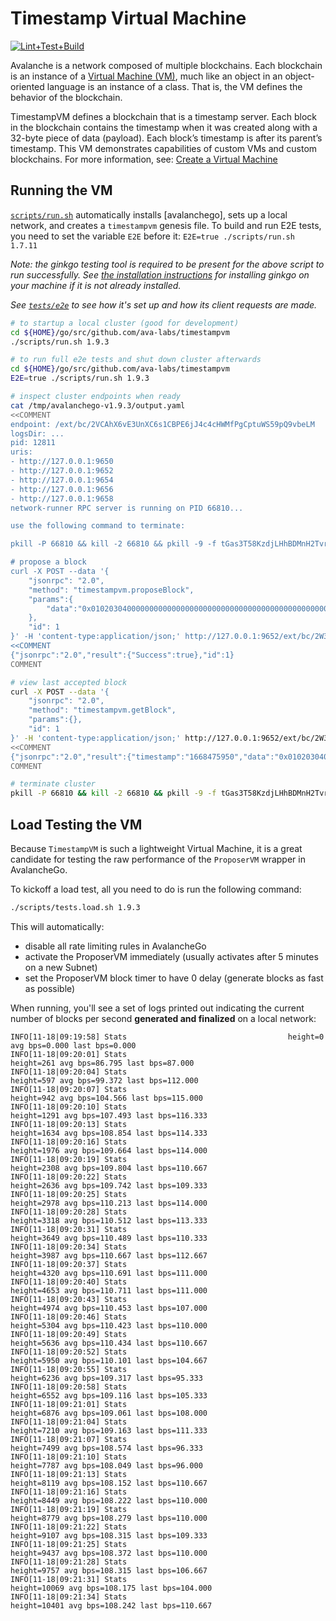 # Timestamp Virtual Machine

[![Lint+Test+Build](https://github.com/ava-labs/timestampvm/actions/workflows/lint_test_build.yml/badge.svg)](https://github.com/ava-labs/timestampvm/actions/workflows/lint_test_build.yml)

Avalanche is a network composed of multiple blockchains. Each blockchain is an instance of a [Virtual Machine (VM)](https://docs.avax.network/learn/platform-overview#virtual-machines), much like an object in an object-oriented language is an instance of a class. That is, the VM defines the behavior of the blockchain.

TimestampVM defines a blockchain that is a timestamp server. Each block in the blockchain contains the timestamp when it was created along with a 32-byte piece of data (payload). Each block’s timestamp is after its parent’s timestamp. This VM demonstrates capabilities of custom VMs and custom blockchains. For more information, see: [Create a Virtual Machine](https://docs.avax.network/build/tutorials/platform/create-a-virtual-machine-vm)

## Running the VM
[`scripts/run.sh`](scripts/run.sh) automatically installs [avalanchego], sets up a local network,
and creates a `timestampvm` genesis file. To build and run E2E tests, you need to set the variable `E2E` before it: `E2E=true ./scripts/run.sh 1.7.11`

*Note: the ginkgo testing tool is required to be present for the above script to run successfully. See [the installation instructions](https://onsi.github.io/ginkgo/#getting-started) for installing ginkgo on your machine if it is not already installed.*  

_See [`tests/e2e`](tests/e2e) to see how it's set up and how its client requests are made._

```bash
# to startup a local cluster (good for development)
cd ${HOME}/go/src/github.com/ava-labs/timestampvm
./scripts/run.sh 1.9.3

# to run full e2e tests and shut down cluster afterwards
cd ${HOME}/go/src/github.com/ava-labs/timestampvm
E2E=true ./scripts/run.sh 1.9.3

# inspect cluster endpoints when ready
cat /tmp/avalanchego-v1.9.3/output.yaml
<<COMMENT
endpoint: /ext/bc/2VCAhX6vE3UnXC6s1CBPE6jJ4c4cHWMfPgCptuWS59pQ9vbeLM
logsDir: ...
pid: 12811
uris:
- http://127.0.0.1:9650
- http://127.0.0.1:9652
- http://127.0.0.1:9654
- http://127.0.0.1:9656
- http://127.0.0.1:9658
network-runner RPC server is running on PID 66810...

use the following command to terminate:

pkill -P 66810 && kill -2 66810 && pkill -9 -f tGas3T58KzdjLHhBDMnH2TvrddhqTji5iZAMZ3RXs2NLpSnhH

# propose a block
curl -X POST --data '{
    "jsonrpc": "2.0",
    "method": "timestampvm.proposeBlock",
    "params":{
        "data":"0x01020304000000000000000000000000000000000000000000000000000000003f004e9c"
    },
    "id": 1
}' -H 'content-type:application/json;' http://127.0.0.1:9652/ext/bc/2W3Gn3E3xKSeHQZP47iybpgH6pk3JRWbNQs9P2FrKvXcHSNteB
<<COMMENT
{"jsonrpc":"2.0","result":{"Success":true},"id":1}
COMMENT

# view last accepted block
curl -X POST --data '{
    "jsonrpc": "2.0",
    "method": "timestampvm.getBlock",
    "params":{},
    "id": 1
}' -H 'content-type:application/json;' http://127.0.0.1:9652/ext/bc/2W3Gn3E3xKSeHQZP47iybpgH6pk3JRWbNQs9P2FrKvXcHSNteB
<<COMMENT
{"jsonrpc":"2.0","result":{"timestamp":"1668475950","data":"0x01020304000000000000000000000000000000000000000000000000000000003f004e9c","height":"1","id":"2RbyqtZcr8DWnxWjD2jLaPUsjd2cxMFbjz1kmJjR7gDpp3txvz","parentID":"SdVstz8FpkYxsneD2XQDk2CK7d1EBe4YVqkhftgbvUiyFfeHJ"},"id":1}
COMMENT

# terminate cluster
pkill -P 66810 && kill -2 66810 && pkill -9 -f tGas3T58KzdjLHhBDMnH2TvrddhqTji5iZAMZ3RXs2NLpSnhH
```

## Load Testing the VM
Because `TimestampVM` is such a lightweight Virtual Machine, it is a great
candidate for testing the raw performance of the `ProposerVM` wrapper in
AvalancheGo.

To kickoff a load test, all you need to do is run the following command:
```bash
./scripts/tests.load.sh 1.9.3
```

This will automatically:
* disable all rate limiting rules in AvalancheGo
* activate the ProposerVM immediately (usually activates after 5 minutes on
  a new Subnet)
* set the ProposerVM block timer to have 0 delay (generate blocks as
  fast as possible)

When running, you'll see a set of logs printed out indicating the current
number of blocks per second **generated and finalized** on a local network:
```
INFO[11-18|09:19:58] Stats                                    height=0 avg bps=0.000 last bps=0.000
INFO[11-18|09:20:01] Stats                                    height=261 avg bps=86.795 last bps=87.000
INFO[11-18|09:20:04] Stats                                    height=597 avg bps=99.372 last bps=112.000
INFO[11-18|09:20:07] Stats                                    height=942 avg bps=104.566 last bps=115.000
INFO[11-18|09:20:10] Stats                                    height=1291 avg bps=107.493 last bps=116.333
INFO[11-18|09:20:13] Stats                                    height=1634 avg bps=108.854 last bps=114.333
INFO[11-18|09:20:16] Stats                                    height=1976 avg bps=109.664 last bps=114.000
INFO[11-18|09:20:19] Stats                                    height=2308 avg bps=109.804 last bps=110.667
INFO[11-18|09:20:22] Stats                                    height=2636 avg bps=109.742 last bps=109.333
INFO[11-18|09:20:25] Stats                                    height=2978 avg bps=110.213 last bps=114.000
INFO[11-18|09:20:28] Stats                                    height=3318 avg bps=110.512 last bps=113.333
INFO[11-18|09:20:31] Stats                                    height=3649 avg bps=110.489 last bps=110.333
INFO[11-18|09:20:34] Stats                                    height=3987 avg bps=110.667 last bps=112.667
INFO[11-18|09:20:37] Stats                                    height=4320 avg bps=110.691 last bps=111.000
INFO[11-18|09:20:40] Stats                                    height=4653 avg bps=110.711 last bps=111.000
INFO[11-18|09:20:43] Stats                                    height=4974 avg bps=110.453 last bps=107.000
INFO[11-18|09:20:46] Stats                                    height=5304 avg bps=110.423 last bps=110.000
INFO[11-18|09:20:49] Stats                                    height=5636 avg bps=110.434 last bps=110.667
INFO[11-18|09:20:52] Stats                                    height=5950 avg bps=110.101 last bps=104.667
INFO[11-18|09:20:55] Stats                                    height=6236 avg bps=109.317 last bps=95.333
INFO[11-18|09:20:58] Stats                                    height=6552 avg bps=109.116 last bps=105.333
INFO[11-18|09:21:01] Stats                                    height=6876 avg bps=109.061 last bps=108.000
INFO[11-18|09:21:04] Stats                                    height=7210 avg bps=109.163 last bps=111.333
INFO[11-18|09:21:07] Stats                                    height=7499 avg bps=108.574 last bps=96.333
INFO[11-18|09:21:10] Stats                                    height=7787 avg bps=108.049 last bps=96.000
INFO[11-18|09:21:13] Stats                                    height=8119 avg bps=108.152 last bps=110.667
INFO[11-18|09:21:16] Stats                                    height=8449 avg bps=108.222 last bps=110.000
INFO[11-18|09:21:19] Stats                                    height=8779 avg bps=108.279 last bps=110.000
INFO[11-18|09:21:22] Stats                                    height=9107 avg bps=108.315 last bps=109.333
INFO[11-18|09:21:25] Stats                                    height=9437 avg bps=108.372 last bps=110.000
INFO[11-18|09:21:28] Stats                                    height=9757 avg bps=108.315 last bps=106.667
INFO[11-18|09:21:31] Stats                                    height=10069 avg bps=108.175 last bps=104.000
INFO[11-18|09:21:34] Stats                                    height=10401 avg bps=108.242 last bps=110.667
```
